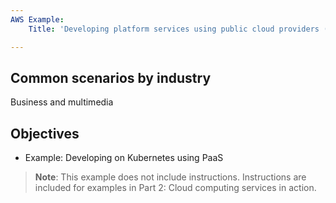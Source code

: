 ```yaml
---
AWS Example:
    Title: 'Developing platform services using public cloud providers (PaaS)'

---
```


## Common scenarios by industry

Business and multimedia

## Objectives

+ Example: Developing on Kubernetes using PaaS


>**Note**: This example does not include instructions. Instructions are included for examples in Part 2: Cloud computing services in action.

